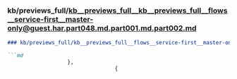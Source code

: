 ### kb/previews_full/kb__previews_full__kb__previews_full__flows__service-first__master-only@guest.har.part048.md.part001.md.part002.md

```md
### kb/previews_full/kb__previews_full__flows__service-first__master-only@guest.har.part048.md.part001.md (part 002)

```md
                   },
                                  {
                                    
```

```

```
